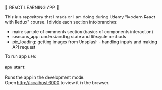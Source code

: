 :construction: REACT LEARNING APP :construction:

This is a repository that I made or I am doing during Udemy "Modern React with Redux" course.
I divide each section into branches:

- main: sample of comments section (basics of components interaction)
- seasons_app: understanding state and lifecycle methods
- pic_loading: getting images from Unsplash - handling inputs and making API request

To run app use:

#### `npm start`

Runs the app in the development mode.\
Open [http://localhost:3000](http://localhost:3000) to view it in the browser.
